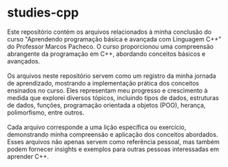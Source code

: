 # studies-cpp

Este repositório contém os arquivos relacionados à minha conclusão do 
curso "Aprendendo programação básica e avançada com Linguagem C++" do Professor Marcos Pacheco. 
O curso proporcionou uma compreensão abrangente da programação em C++, abordando conceitos básicos e avançados.
<br><br>
Os arquivos neste repositório servem como um registro da minha jornada de aprendizado, mostrando a 
implementação prática dos conceitos ensinados no curso. Eles representam meu progresso e crescimento 
à medida que explorei diversos tópicos, incluindo tipos de dados, estruturas de dados, funções, 
programação orientada a objetos (POO), herança, polimorfismo, entre outros.
<br><br>
Cada arquivo corresponde a uma lição específica ou exercício, demonstrando minha compreensão e 
aplicação dos conceitos abordados. Esses arquivos não apenas servem como referência pessoal, 
mas também podem fornecer insights e exemplos para outras pessoas interessadas em aprender C++.
